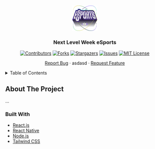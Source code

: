 <div id="top"></div>

<!-- PROJECT LOGO -->
<br />
<div align="center">
  <img src="web/src/assets/logo-nlw.svg" alt="Logo" width="80" height="80" />

  <h3 align="center">Next Level Week eSports</h3>
  
  <!-- PROJECT SHIELDS -->
  [![Contributors][contributors-shield]][contributors-url]
  [![Forks][forks-shield]][forks-url]
  [![Stargazers][stars-shield]][stars-url]
  [![Issues][issues-shield]][issues-url]
  [![MIT License][license-shield]][license-url]

  <p align="center">
    <a href="https://github.com/diogodeese/NLW-eSports/issues">Report Bug</a>
    ·
     asdasd
    ·
    <a href="https://github.com/diogodeese/NLW-eSports/issues">Request Feature</a>
  </p>
</div>


<!-- TABLE OF CONTENTS -->
<details>
  <summary>Table of Contents</summary>
  <ol>
    <li>
      <a href="#about-the-project">About The Project</a>
    </li>
    <ul>
        <li><a href="#built-with">Built With</a></li>
    </ul>
  </ol>
</details>


<!-- ABOUT THE PROJECT -->
## About The Project

...


<!-- BUILT WITH -->
### Built With

* [React.js](https://reactjs.org/)
* [React Native](https://reactnative.dev/)
* [Node.js](https://nodejs.org/en/)
* [Tailwind CSS](https://tailwindcss.com/)


<!-- MARKDOWN LINKS & IMAGES -->
<!-- https://www.markdownguide.org/basic-syntax/#reference-style-links -->
[contributors-shield]: https://img.shields.io/github/contributors/diogodeese/NLW-eSports.svg?style=for-the-badge
[contributors-url]: https://github.com/diogodeese/NLW-eSports/graphs/contributors
[forks-shield]: https://img.shields.io/github/forks/diogodeese/NLW-eSports.svg?style=for-the-badge
[forks-url]: https://github.com/diogodeese/NLW-eSports/network/members
[stars-shield]: https://img.shields.io/github/stars/diogodeese/NLW-eSports.svg?style=for-the-badge
[stars-url]: https://github.com/diogodeese/NLW-eSports/stargazers
[issues-shield]: https://img.shields.io/github/issues/diogodeese/NLW-eSports.svg?style=for-the-badge
[issues-url]: https://github.com/diogodeese/NLW-eSports/issues
[license-shield]: https://img.shields.io/github/license/diogodeese/NLW-eSports.svg?style=for-the-badge
[license-url]: https://github.com/diogodeese/NLW-eSports/blob/main/LICENSE
